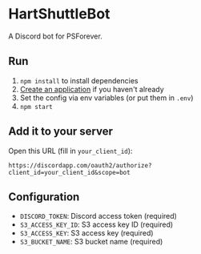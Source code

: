 # HartShuttleBot

A Discord bot for PSForever.

## Run

1. `npm install` to install dependencies
2. [Create an application](https://discord.com/developers/applications) if you haven't already
3. Set the config via env variables (or put them in `.env`)
4. `npm start`

## Add it to your server
Open this URL (fill in `your_client_id`):
```
https://discordapp.com/oauth2/authorize?client_id=your_client_id&scope=bot
```

## Configuration

* `DISCORD_TOKEN`: Discord access token (required)
* `S3_ACCESS_KEY_ID`: S3 access key ID (required)
* `S3_ACCESS_KEY`: S3 access key (required)
* `S3_BUCKET_NAME`: S3 bucket name (required)